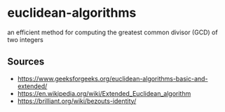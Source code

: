 # euclidean-algorithms
an efficient method for computing the greatest common divisor (GCD) of two integers

## Sources
- https://www.geeksforgeeks.org/euclidean-algorithms-basic-and-extended/
- https://en.wikipedia.org/wiki/Extended_Euclidean_algorithm
- https://brilliant.org/wiki/bezouts-identity/
